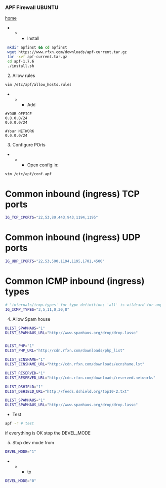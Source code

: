 ### APF Firewall UBUNTU ###

[home](https://www.rfxn.com/projects/advanced-policy-firewall/)

- - - Install
```bash
 mkdir apfinst && cd apfinst
 wget https://www.rfxn.com/downloads/apf-current.tar.gz
 tar -xvf apf-current.tar.gz
 cd apf-1.7.6
 ./install.sh
```
2. Allow rules
```bash
vim /etc/apf/allow_hosts.rules
```
- - - Add
```
#YOUR OFFICE
0.0.0.0/24
0.0.0.0/24

#Your NETWORK
0.0.0.0/24
```

3. Configure POrts
- - - Open config in:
```bash
vim /etc/apf/conf.apf
```

# Common inbound (ingress) TCP ports
```bash
IG_TCP_CPORTS="22,53,80,443,943,1194,1195"
```
# Common inbound (ingress) UDP ports
```bash
IG_UDP_CPORTS="22,53,500,1194,1195,1701,4500"
```
# Common ICMP inbound (ingress) types
```bash
# 'internals/icmp.types' for type definition; 'all' is wildcard for any
IG_ICMP_TYPES="3,5,11,0,30,8"
```
4. Allow Spam house
```bash
DLIST_SPAMHAUS="1"
DLIST_SPAMHAUS_URL="http://www.spamhaus.org/drop/drop.lasso"


DLIST_PHP="1"
DLIST_PHP_URL="http://cdn.rfxn.com/downloads/php_list"

DLIST_ECNSHAME="1"
DLIST_ECNSHAME_URL="http://cdn.rfxn.com/downloads/ecnshame.lst"

DLIST_RESERVED="1"
DLIST_RESERVED_URL="http://cdn.rfxn.com/downloads/reserved.networks"

DLIST_DSHIELD="1"
DLIST_DSHIELD_URL="http://feeds.dshield.org/top10-2.txt"

DLIST_SPAMHAUS="1"
DLIST_SPAMHAUS_URL="http://www.spamhaus.org/drop/drop.lasso"
```
- Test 
```bash
apf -r # test
```
if everything is OK stop the DEVEL_MODE

5. Stop dev mode from
```bash
DEVEL_MODE="1"
```
- - - to 

```bash
DEVEL_MODE="0"
```
